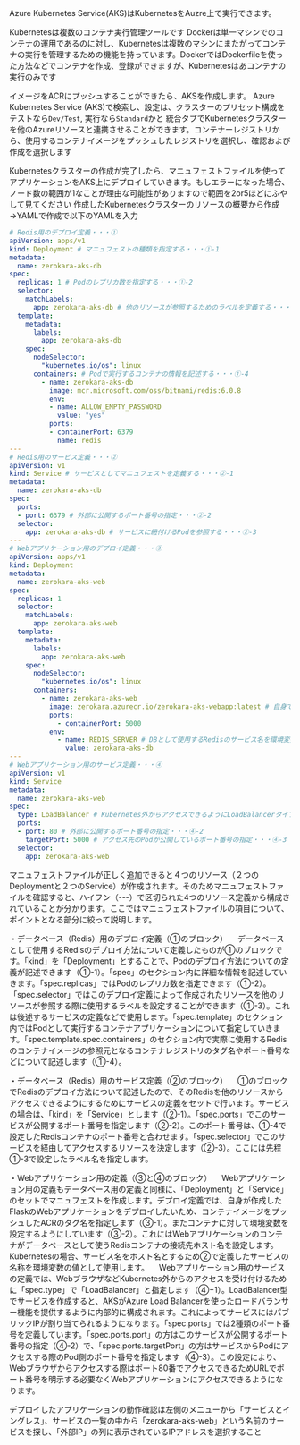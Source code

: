 Azure Kubernetes Service(AKS)はKubernetesをAuzre上で実行できます。

Kubernetesは複数のコンテナ実行管理ツールです
Dockerは単一マシンでのコンテナの運用であるのに対し、Kubernetesは複数のマシンにまたがってコンテナの実行を管理するための機能を持っています。DockerではDockerfileを使った方法などでコンテナを作成、登録ができますが、Kubernetesはあコンテナの実行のみです

イメージをACRにプッシュすることができたら、AKSを作成します。
Azure Kubernetes Service (AKS)で検索し、設定は、クラスターのプリセット構成をテストなら`Dev/Test`, 実行なら`Standard`かと
統合タブでKubernetesクラスターを他のAzureリソースと連携させることができます。コンテナーレジストリから、使用するコンテナイメージをプッシュしたレジストリを選択し、確認および作成を選択します

Kubernetesクラスターの作成が完了したら、マニュフェストファイルを使ってアプリケーションをAKS上にデプロイしていきます。もしエラーになった場合、ノード数の範囲が1なことが理由な可能性がありますので範囲を2or5ほどにふやして見てください
作成したKubernetesクラスターのリソースの概要から作成→YAMLで作成で以下のYAMLを入力

```yaml
# Redis用のデプロイ定義・・・①
apiVersion: apps/v1
kind: Deployment # マニュフェストの種類を指定する・・・①-1
metadata:
  name: zerokara-aks-db
spec:
  replicas: 1 # Podのレプリカ数を指定する・・・①-2
  selector:
    matchLabels:
      app: zerokara-aks-db # 他のリソースが参照するためのラベルを定義する・・・①-3
  template:
    metadata:
      labels:
        app: zerokara-aks-db
    spec:
      nodeSelector:
        "kubernetes.io/os": linux
      containers: # Podで実行するコンテナの情報を記述する・・・①-4
        - name: zerokara-aks-db
          image: mcr.microsoft.com/oss/bitnami/redis:6.0.8
          env:
          - name: ALLOW_EMPTY_PASSWORD
            value: "yes"
          ports:
          - containerPort: 6379
            name: redis
---
# Redis用のサービス定義・・・②
apiVersion: v1
kind: Service # サービスとしてマニュフェストを定義する・・・②-1
metadata:
  name: zerokara-aks-db
spec:
  ports:
  - port: 6379 # 外部に公開するポート番号の指定・・・②-2
  selector:
    app: zerokara-aks-db # サービスに紐付けるPodを参照する・・・②-3
---
# Webアプリケーション用のデプロイ定義・・・③
apiVersion: apps/v1
kind: Deployment
metadata:
  name: zerokara-aks-web
spec:
  replicas: 1
  selector:
    matchLabels:
      app: zerokara-aks-web
  template:
    metadata:
      labels:
        app: zerokara-aks-web
    spec:
      nodeSelector:
        "kubernetes.io/os": linux
      containers:
        - name: zerokara-aks-web
          image: zerokara.azurecr.io/zerokara-aks-webapp:latest # 自身で作成したコンテナイメージを参照・・・③-1
          ports:
            - containerPort: 5000
          env:
            - name: REDIS_SERVER # DBとして使用するRedisのサービス名を環境変数として設定・・・③-2
              value: zerokara-aks-db
---
# Webアプリケーション用のサービス定義・・・④
apiVersion: v1
kind: Service
metadata:
  name: zerokara-aks-web
spec:
  type: LoadBalancer # Kubernetes外からアクセスできるようにLoadBalancerタイプのサービスとする・・・④−1
  ports:
  - port: 80 # 外部に公開するポート番号の指定・・・④-2
    targetPort: 5000 # アクセス先のPodが公開しているポート番号の指定・・・④-3
  selector:
    app: zerokara-aks-web
```

マニュフェストファイルが正しく追加できると４つのリソース（２つのDeploymentと２つのService）が作成されます。そのためマニュフェストファイルを確認すると、ハイフン（---）で区切られた4つのリソース定義から構成されていることが分かります。ここではマニュフェストファイルの項目について、ポイントとなる部分に絞って説明します。

・データベース（Redis）用のデプロイ定義（①のブロック）
　データベースとして使用するRedisのデプロイ方法について定義したものが①のブロックです。「kind」を「Deployment」とすることで、Podのデプロイ方法についての定義が記述できます（①-1）。「spec」のセクション内に詳細な情報を記述していきます。「spec.replicas」ではPodのレプリカ数を指定できます（①-2）。「spec.selector」ではこのデプロイ定義によって作成されたリソースを他のリソースが参照する際に使用するラベルを設定することができます（①-3）。これは後述するサービスの定義などで使用します。「spec.template」のセクション内ではPodとして実行するコンテナアプリケーションについて指定していきます。「spec.template.spec.containers」のセクション内で実際に使用するRedisのコンテナイメージの参照元となるコンテナレジストリのタグ名やポート番号などについて記述します（①-4）。

・データベース（Redis）用のサービス定義（②のブロック）
　①のブロックでRedisのデプロイ方法について記述したので、そのRedisを他のリソースからアクセスできるようにするためにサービスの定義をセットで行います。サービスの場合は、「kind」を「Service」とします（②-1）。「spec.ports」でこのサービスが公開するポート番号を指定します（②-2）。このポート番号は、①-4で設定したRedisコンテナのポート番号と合わせます。「spec.selector」でこのサービスを経由してアクセスするリソースを決定します（②-3）。ここには先程①-3で設定したラベル名を指定します。

・Webアプリケーション用の定義（③と④のブロック）
　Webアプリケーション用の定義もデータベース用の定義と同様に、「Deployment」と「Service」のセットでマニュフェストを作成します。デプロイ定義では、自身が作成したFlaskのWebアプリケーションをデプロイしたいため、コンテナイメージをプッシュしたACRのタグ名を指定します（③-1）。またコンテナに対して環境変数を設定するようにしています（③-2）。これにはWebアプリケーションのコンテナがデータベースとして使うRedisコンテナの接続先ホスト名を設定します。Kubernetesの場合、サービス名をホスト名とするため②で定義したサービスの名称を環境変数の値として使用します。
　Webアプリケーション用のサービスの定義では、WebブラウザなどKubernetes外からのアクセスを受け付けるために「spec.type」で「LoadBalancer」と指定します（④−1）。LoadBalancer型でサービスを作成すると、AKSがAzure Load Balancerを使ったロードバランサー機能を提供するように内部的に構成されます。これによってサービスにはパブリックIPが割り当てられるようになります。「spec.ports」では2種類のポート番号を定義しています。「spec.ports.port」の方はこのサービスが公開するポート番号の指定（④-2）で、「spec.ports.targetPort」の方はサービスからPodにアクセスする際のPod側のポート番号を指定します（④-3）。この設定により、Webブラウザからアクセスする際はポート80番でアクセスできるためURLでポート番号を明示する必要なくWebアプリケーションにアクセスできるようになります。

デプロイしたアプリケーションの動作確認は左側のメニューから「サービスとイングレス」、サービスの一覧の中から「zerokara-aks-web」という名前のサービスを探し、「外部IP」の列に表示されているIPアドレスを選択すること